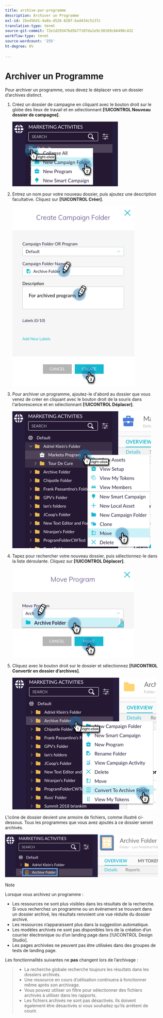 ```yaml
---
title: archive-par-programme
description: Archiver un Programme
exl-id: 35e456d1-4a0a-4526-828f-bad434c5137c
translation-type: tm+mt
source-git-commit: 72e1d29347bd5b77107da1e9c30169cb6490c432
workflow-type: tm+mt
source-wordcount: '255'
ht-degree: 0%

---
```


# Archiver un Programme

Pour archiver un programme, vous devez le déplacer vers un dossier d’archives distinct.

1. Créez un dossier de campagne en cliquant avec le bouton droit sur le globe des lieux de travail et en sélectionnant **[!UICONTROL Nouveau dossier de campagne]**.

   ![Image un](/help/sky/assets/programs/archive-a-program/archive-a-program-1.png)

1. Entrez un nom pour votre nouveau dossier, puis ajoutez une description facultative. Cliquez sur **[!UICONTROL Créer]**.

   ![Image 2](/help/sky/assets/programs/archive-a-program/archive-a-program-2.png)

1. Pour archiver un programme, ajoutez-le d&#39;abord au dossier que vous venez de créer en cliquant avec le bouton droit de la souris dans l&#39;arborescence et en sélectionnant **[!UICONTROL Déplacer]**.

   ![Image trois](/help/sky/assets/programs/archive-a-program/archive-a-program-3.png)

1. Tapez pour rechercher votre nouveau dossier, puis sélectionnez-le dans la liste déroulante. Cliquez sur **[!UICONTROL Déplacer]**.

   ![Image 4](/help/sky/assets/programs/archive-a-program/archive-a-program-4.png)

1. Cliquez avec le bouton droit sur le dossier et sélectionnez **[!UICONTROL Convertir en dossier d’archives]**.

   ![Image 5](/help/sky/assets/programs/archive-a-program/archive-a-program-5.png)

L&#39;icône de dossier devient une armoire de fichiers, comme illustré ci-dessous. Tous les programmes que vous avez ajoutés à ce dossier seront archivés.

![Image six](/help/sky/assets/programs/archive-a-program/archive-a-program-6.png)

>[!NOTE]
>
>Lorsque vous archivez un programme :
>
>* Les ressources ne sont plus visibles dans les résultats de la recherche. Si vous recherchez un programme ou un événement se trouvant dans un dossier archivé, les résultats renvoient une vue réduite du dossier archivé.
>* Les ressources n’apparaissent plus dans la suggestion automatique.
>* Les modèles archivés ne sont pas disponibles lors de la création d’un courrier électronique ou d’un landing page dans [!UICONTROL Design Studio].
>* Les pages archivées ne peuvent pas être utilisées dans des groupes de tests de landing page.

>
>
Les fonctionnalités suivantes ne **pas** changent lors de l’archivage :
>
>* La recherche globale recherche toujours les résultats dans les dossiers archivés.
>* Une ressource en cours d’utilisation continuera à fonctionner même après son archivage.
>* Vous pouvez utiliser un filtre pour sélectionner des fichiers archivés à utiliser dans les rapports.
>* Les fichiers archivés ne sont pas désactivés. Ils doivent également être désactivés si vous souhaitez qu’ils arrêtent de courir.

